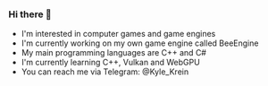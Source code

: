### Hi there 👋
- I'm interested in computer games and game engines
- I'm currently working on my own game engine called BeeEngine
- My main programming languages are C++ and C#
- I'm currently learning C++, Vulkan and WebGPU
- You can reach me via Telegram: @Kyle_Krein


<!--
**KyleKrein/KyleKrein** is a ✨ _special_ ✨ repository because its `README.md` (this file) appears on your GitHub profile.

Here are some ideas to get you started:

- 🔭 I’m currently working on ...
- 🌱 I’m currently learning ...
- 👯 I’m looking to collaborate on ...
- 🤔 I’m looking for help with ...
- 💬 Ask me about ...
- 📫 How to reach me: ...
- 😄 Pronouns: ...
- ⚡ Fun fact: ...
-->
